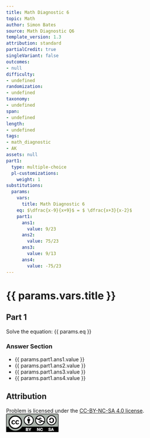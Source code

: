 ```yaml
---
title: Math Diagnostic 6
topic: Math
author: Simon Bates
source: Math Diagnostic Q6
template_version: 1.3
attribution: standard
partialCredit: true
singleVariant: false
outcomes:
- null
difficulty:
- undefined
randomization:
- undefined
taxonomy:
- undefined
span:
- undefined
length:
- undefined
tags:
- math_diagnostic
- AK
assets: null
part1:
  type: multiple-choice
  pl-customizations:
    weight: 1
substitutions:
  params:
    vars:
      title: Math Diagnostic 6
    eq: $\dfrac{x-9}{x+9}$ = $ \dfrac{x+3}{x-2}$
    part1:
      ans1:
        value: 9/23
      ans2:
        value: 75/23
      ans3:
        value: 9/13
      ans4:
        value: -75/23
---
```

# {{ params.vars.title }}

## Part 1

Solve the equation: {{ params.eq }}

### Answer Section

- {{ params.part1.ans1.value }}
- {{ params.part1.ans2.value }}
- {{ params.part1.ans3.value }}
- {{ params.part1.ans4.value }}

## Attribution

Problem is licensed under the [CC-BY-NC-SA 4.0 license](https://creativecommons.org/licenses/by-nc-sa/4.0/).<br> ![The Creative Commons 4.0 license requiring attribution-BY, non-commercial-NC, and share-alike-SA license.](https://raw.githubusercontent.com/firasm/bits/master/by-nc-sa.png)